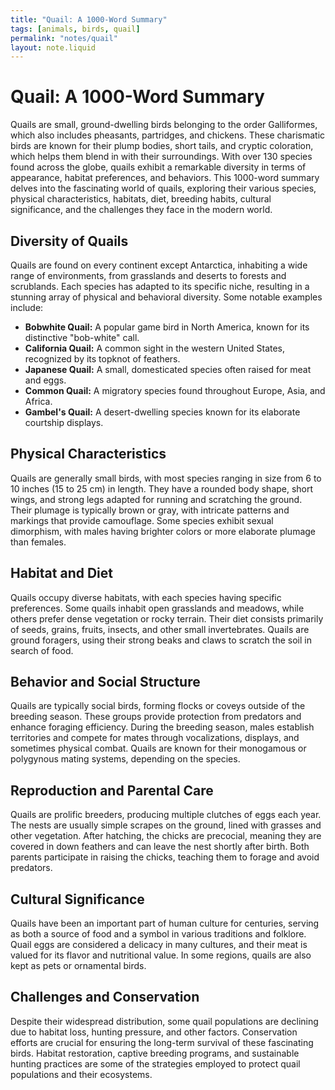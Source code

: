 ```yaml
---
title: "Quail: A 1000-Word Summary"
tags: [animals, birds, quail]
permalink: "notes/quail"
layout: note.liquid
---
```


# Quail: A 1000-Word Summary

Quails are small, ground-dwelling birds belonging to the order Galliformes, which also includes pheasants, partridges, and chickens. These charismatic birds are known for their plump bodies, short tails, and cryptic coloration, which helps them blend in with their surroundings. With over 130 species found across the globe, quails exhibit a remarkable diversity in terms of appearance, habitat preferences, and behaviors. This 1000-word summary delves into the fascinating world of quails, exploring their various species, physical characteristics, habitats, diet, breeding habits, cultural significance, and the challenges they face in the modern world.

## Diversity of Quails

Quails are found on every continent except Antarctica, inhabiting a wide range of environments, from grasslands and deserts to forests and scrublands. Each species has adapted to its specific niche, resulting in a stunning array of physical and behavioral diversity. Some notable examples include:

* **Bobwhite Quail:** A popular game bird in North America, known for its distinctive "bob-white" call.
* **California Quail:** A common sight in the western United States, recognized by its topknot of feathers.
* **Japanese Quail:** A small, domesticated species often raised for meat and eggs.
* **Common Quail:** A migratory species found throughout Europe, Asia, and Africa.
* **Gambel's Quail:** A desert-dwelling species known for its elaborate courtship displays.

## Physical Characteristics

Quails are generally small birds, with most species ranging in size from 6 to 10 inches (15 to 25 cm) in length. They have a rounded body shape, short wings, and strong legs adapted for running and scratching the ground. Their plumage is typically brown or gray, with intricate patterns and markings that provide camouflage. Some species exhibit sexual dimorphism, with males having brighter colors or more elaborate plumage than females.

## Habitat and Diet

Quails occupy diverse habitats, with each species having specific preferences. Some quails inhabit open grasslands and meadows, while others prefer dense vegetation or rocky terrain. Their diet consists primarily of seeds, grains, fruits, insects, and other small invertebrates. Quails are ground foragers, using their strong beaks and claws to scratch the soil in search of food.

## Behavior and Social Structure

Quails are typically social birds, forming flocks or coveys outside of the breeding season. These groups provide protection from predators and enhance foraging efficiency. During the breeding season, males establish territories and compete for mates through vocalizations, displays, and sometimes physical combat. Quails are known for their monogamous or polygynous mating systems, depending on the species.

## Reproduction and Parental Care

Quails are prolific breeders, producing multiple clutches of eggs each year. The nests are usually simple scrapes on the ground, lined with grasses and other vegetation. After hatching, the chicks are precocial, meaning they are covered in down feathers and can leave the nest shortly after birth. Both parents participate in raising the chicks, teaching them to forage and avoid predators.

## Cultural Significance

Quails have been an important part of human culture for centuries, serving as both a source of food and a symbol in various traditions and folklore. Quail eggs are considered a delicacy in many cultures, and their meat is valued for its flavor and nutritional value. In some regions, quails are also kept as pets or ornamental birds.

## Challenges and Conservation

Despite their widespread distribution, some quail populations are declining due to habitat loss, hunting pressure, and other factors. Conservation efforts are crucial for ensuring the long-term survival of these fascinating birds. Habitat restoration, captive breeding programs, and sustainable hunting practices are some of the strategies employed to protect quail populations and their ecosystems.

